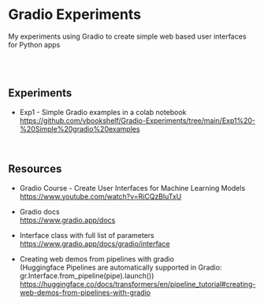 # Gradio Experiments
My experiments using Gradio to create simple web based user interfaces for Python apps

<br>
<br>

## Experiments

- Exp1 - Simple Gradio examples in a colab notebook<br>
https://github.com/vbookshelf/Gradio-Experiments/tree/main/Exp1%20-%20Simple%20gradio%20examples

<br>

## Resources

- Gradio Course - Create User Interfaces for Machine Learning Models<br>
https://www.youtube.com/watch?v=RiCQzBluTxU

- Gradio docs<br>
https://www.gradio.app/docs

- Interface class with full list of parameters<br>
https://www.gradio.app/docs/gradio/interface

- Creating web demos from pipelines with gradio<br>
(Huggingface Pipelines are automatically supported in Gradio: gr.Interface.from_pipeline(pipe).launch())<br>
https://huggingface.co/docs/transformers/en/pipeline_tutorial#creating-web-demos-from-pipelines-with-gradio
